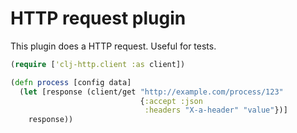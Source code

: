 # HTTP request plugin

This plugin does a HTTP request. Useful for tests.

```clj
(require ['clj-http.client :as client])

(defn process [config data]
  (let [response (client/get "http://example.com/process/123"
                             {:accept :json
                              :headers "X-a-header" "value"})]
    response))

```
